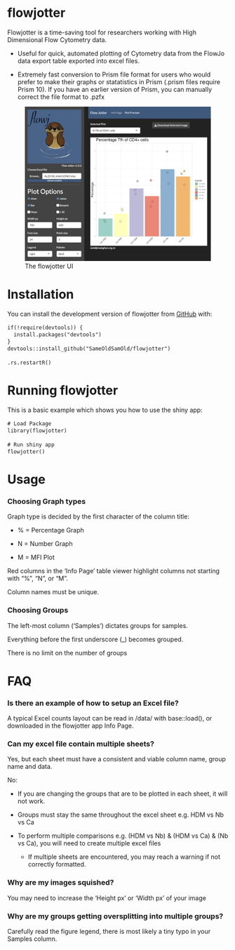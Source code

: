 
<!-- README.md is generated from README.Rmd. Please edit that file -->

# flowjotter

<!-- badges: start -->
<!-- badges: end -->

Flowjotter is a time-saving tool for researchers working with High
Dimensional Flow Cytometry data.

- Useful for quick, automated plotting of Cytometry data from the FlowJo
  data export table exported into excel files.

- Extremely fast conversion to Prism file format for users who would
  prefer to make their graphs or statatistics in Prism (.prism files
  require Prism 10). If you have an earlier version of Prism, you can
  manually correct the file format to .pzfx

<figure>
<img src="inst/logos/flowjotter_app.png" alt="The flowjotter UI" />
<figcaption aria-hidden="true">The flowjotter UI</figcaption>
</figure>

# Installation

You can install the development version of flowjotter from
[GitHub](https://github.com/) with:

    if(!require(devtools)) {
      install.packages("devtools")
    } 
    devtools::install_github("SameOldSamOld/flowjotter")

    .rs.restartR()

# Running flowjotter

This is a basic example which shows you how to use the shiny app:

    # Load Package
    library(flowjotter)

    # Run shiny app
    flowjotter()

# Usage

### Choosing Graph types

Graph type is decided by the first character of the column title:

- % = Percentage Graph

- N = Number Graph

- M = MFI Plot

Red columns in the ‘Info Page’ table viewer highlight columns not
starting with “%”, “N”, or “M”.

Column names must be unique.

### Choosing Groups

The left-most column (‘Samples’) dictates groups for samples.

Everything before the first underscore (\_) becomes grouped.

There is no limit on the number of groups

# FAQ

### Is there an example of how to setup an Excel file?

A typical Excel counts layout can be read in /data/ with base::load(),
or downloaded in the flowjotter app Info Page.

### Can my excel file contain multiple sheets?

Yes, but each sheet must have a consistent and viable column name, group
name and data.

No:

- If you are changing the groups that are to be plotted in each sheet,
  it will not work.

- Groups must stay the same throughout the excel sheet e.g. HDM vs Nb vs
  Ca

- To perform multiple comparisons e.g. (HDM vs Nb) & (HDM vs Ca) & (Nb
  vs Ca), you will need to create multiple excel files

  - If multiple sheets are encountered, you may reach a warning if not
    correctly formatted.

### Why are my images squished?

You may need to increase the ‘Height px’ or ‘Width px’ of your image

### Why are my groups getting oversplitting into multiple groups?

Carefully read the figure legend, there is most likely a tiny typo in
your Samples column.
